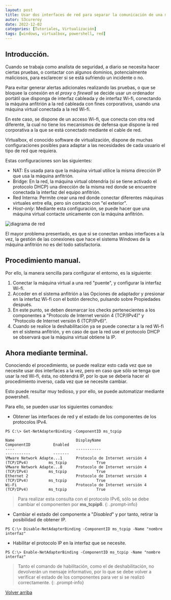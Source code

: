 ```yaml
---
layout: post
title: Usar dos interfaces de red para separar la comunicación de una máquina virtual y un sistema anfitrión.
autor: S3cureroy
date: 2022-12-02
categories: [Tutoriales, Virtualización]
tags: [windows, virtualbox, powershell, red]
---
```

## Introducción.

Cuando se trabaja como analista de seguridad, a diario se necesita hacer ciertas pruebas, o contactar con algunos dominios, potencialmente maliciosos, para esclarecer si se está sufriendo un incidente o no. 

Para evitar generar alertas adicionales realizando las pruebas, o que se bloquee la conexión en el *proxy* o *firewall* se decide usar un ordenador portátil que disponga de interfaz cableada y de interfaz Wi-fi, conectando la máquina anfitrión a la red cableada con fines corporativos, usando una máquina virtual conectada a la red Wi-fi.

En este caso, se dispone de un acceso Wi-fi, que conecta con otra red diferente, la cual no tiene los mecanismos de defensa que dispone la red corporativa a la que se está conectado mediante el cable de red.

Virtualbox, el conocido software de virtualización, dispone de muchas configuraciones posibles para adaptar a las necesidades de cada usuario el tipo de red que requiera.

Estas configuraciones son las siguientes:
* NAT: Es usada para que la máquina virtual utilice la misma dirección IP que usa la máquina anfitrión.
* Bridge: En la red, la máquina virtual obtendría (si se tiene activado el protocolo DHCP) una dirección de la misma red donde se encuentre conectada la interfaz del equipo anfitrión.
* Red Interna: Permite crear una red donde conectar diferentes máquinas virtuales entre ella, pero sin contacto con "el exterior".
* *Host-only*: Mediante esta configuración, se puede hacer que una máquina virtual contacte unicamente con la máquina anfitrión.

![diagrama de red](https://i.imgur.com/K8eXFzF.png)

El mayor problema presentado, es que si se conectan ambas interfaces a la vez, la gestión de las conexiones que hace el sistema Windows de la máquina anfitrión no es del todo satisfactoria.

## Procedimiento manual. ##

Por ello, la manera sencilla para configurar el entorno, es la siguiente:

1. Conectar la máquina virtual a una red "puente", y configurar la interfaz Wi-fi.
2. Acceder en el sistema anfitrión a las Opciones de adaptador y presionar en la interfaz Wi-fi con el botón derecho, pulsando sobre Propiedades después.
3. En este punto, se deben desmarcar los checks pertenecientes a los componentes a "Protocolo de Internet versión 4 (TCP/IPv4)" y "Protocolo de Internet versión 6 (TCP/IPv6)".
4. Cuando se realice la deshabilitación ya se puede conectar a la red Wi-fi en el sistema anfitrión, y en caso de que la red use el protocolo DHCP se observará que la máquina virtual obtiene la IP.


## Ahora mediante terminal. ##

Conociendo el procedimiento, se puede realizar esto cada vez que se necesite usar dos interfaces a la vez, pero en caso que sólo se tenga que usar la red Wi-fi, ésta, no obtendrá IP, por lo que se debería hacer el procedimiento inverso, cada vez que se necesite cambiar.

Esto puede resultar muy tedioso, y por ello, se puede automatizar mediante powershell.

Para ello, se pueden usar los siguientes comandos:

* Obtener las interfaces de red y el estado de los componentes de los protocolos IPv4.

~~~
PS C:\> Get-NetAdapterBinding -ComponentID ms_tcpip

Name                           DisplayName                                        ComponentID          Enabled
----                           -----------                                        -----------          -------
VMware Network Adapte...1      Protocolo de Internet versión 4 (TCP/IPv4)         ms_tcpip             True
VMware Network Adapte...8      Protocolo de Internet versión 4 (TCP/IPv4)         ms_tcpip             True
Ethernet 2                     Protocolo de Internet versión 4 (TCP/IPv4)         ms_tcpip             True
Wi-Fi                          Protocolo de Internet versión 4 (TCP/IPv4)         ms_tcpip             True
~~~
> Para realizar esta consulta con el protocolo IPv6, sólo se debe cambiar el componenten por **ms_tcpip6**.
{: .prompt-info} 

* Cambiar el estado del componente a "*Disabled*" y por tanto, retirar la posibilidad de obtener IP.

~~~
PS C:\> Disable-NetAdapterBinding -ComponentID ms_tcpip -Name "nombre interfaz"
~~~

* Habilitar el protocolo IP en la interfaz que se necesite.

~~~
PS C:\> Enable-NetAdapterBinding -ComponentID ms_tcpip -Name "nombre interfaz"
~~~

> Tanto el comando de habilitación, como el de deshabilitación, no devolverán un mensaje informativo, por lo que se debe volver a verificar el estado de los componentes para ver si se realizó correctamente.
{: .prompt-info} 


<a href="#top">Volver arriba</a>